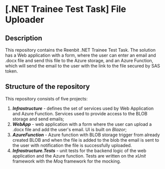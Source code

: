 # [.NET Trainee Test Task] File Uploader
## Description

This repository contains the Reenbit .NET Trainee Test Task. The solution has a Web application with a form, where the user can enter an email and .docx file and send this file to the Azure storage, and an Azure Function, which will send the email to the user with the link to the file secured by SAS token.

## Structure of the repository
This repository consists of five projects:

 1. ***Infrastructure*** - defines the set of services used by Web Application and Azure Function. Services used to provide access to the BLOB storage and send emails;
 2. ***WebApp*** - web application with a form where the user can upload a .docx file and add the user's email. UI is built on *Blazor*;
 3. ***AzureFunction*** - Azure function with BLOB storage trigger from already created BLOB and when the file is added to the blob the email is sent to the user with notification the file is successfully uploaded.
 4. ***Infrastructure.Tests*** - unit tests for the backend logic of the web application and the Azure function. Tests are written on the *xUnit* framework with the *Moq* framework for the mocking.
